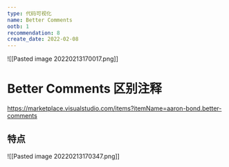 ```yaml
---
type: 代码可视化
name: Better Comments
ootb: 1
recommendation: 8
create_date: 2022-02-08
---
```


![[Pasted image 20220213170017.png]]

# Better Comments 区别注释

https://marketplace.visualstudio.com/items?itemName=aaron-bond.better-comments

## 特点

![[Pasted image 20220213170347.png]]